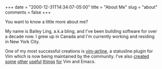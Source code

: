 +++
date = "2000-12-31T14:34:07-05:00"
title = "About Me"
slug = "about"
comments = false
+++

You want to know a little more about me?

My name is Bailey Ling, a.k.a bling, and I've been building software for over a decade now.  I grew up in Canada and I'm currently working and residing in New York City.

One of my most successful creations is [vim-airline][1], a statusline plugin for Vim which is now being maintained by the community.  I've also [created][3] [some][2] [other][6] [useful][4] [things][5] [for][7] Vim and Emacs.

[1]: https://github.com/vim-airline/vim-airline
[2]: https://github.com/bling/vim-bufferline
[3]: https://github.com/bling/minivimrc
[4]: https://github.com/bling/pt.el
[5]: https://github.com/bling/fzf.el
[6]: https://github.com/bling/evil-jumper
[7]: https://github.com/bling/evil-visualstar

